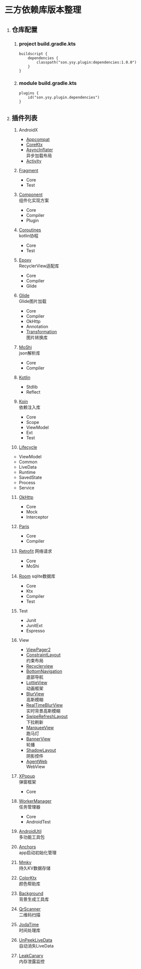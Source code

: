 # 三方依赖库版本整理

1. ## 仓库配置
   
   1. ### project build.gradle.kts
   
        ```
        buildscript {
            dependencies {
                classpath("son.ysy.plugin:dependencies:1.0.0")
            }
        }
        ```

   2. ### module build.gradle.kts

        ```
        plugins {
            id("son.ysy.plugin.dependencies")
        }
        ```
2. ## 插件列表
   1. AndroidX
      - [Appcompat](https://developer.android.com/jetpack/androidx/releases/appcompat)  
      - [CoreKtx](https://developer.android.com/jetpack/androidx/releases/core)
      - [AsyncInflater](https://developer.android.com/jetpack/androidx/releases/asynclayoutinflater)  
        异步加载布局
      - [Activity](https://developer.android.com/jetpack/androidx/releases/activity)

   2. [Fragment](https://developer.android.com/jetpack/androidx/releases/fragment)
      - Core
      - Test 

   3. [Component](https://github.com/xiaojinzi123/Component)  
        组件化实现方案

      - Core
      - Compiler
      - Plugin

   4. [Coroutines](https://github.com/Kotlin/kotlinx.coroutines)  
        kotlin协程

      - Core
      - Test

   5. [Epoxy](https://github.com/airbnb/epoxy)  
        RecyclerView适配库

      - Core
      - Compiler
      - Glide

   6. [Glide](https://github.com/bumptech/glide)  
        Glide图片加载

      - Core
      - Compiler
      - OkHttp
      - Annotation
      - [Transformation](https://github.com/wasabeef/glide-transformations)  
            图片转换库

   7. [MoShi](https://github.com/square/moshi)  
        json解析库

      - Core
      - Compiler

   8. [Kotlin](https://github.com/JetBrains/kotlin)
      - Stdlib
      - Reflect

   9. [Koin](https://github.com/InsertKoinIO/koin)  
        依赖注入库

      - Core
      - Scope
      - ViewModel
      - Ext
      - Test

   10. [Lifecycle](https://developer.android.com/jetpack/androidx/releases/lifecycle)
      - ViewModel
      - Common
      - LiveData
      - Runtime
      - SavedState
      - Process
      - Service

   11. [OkHttp](https://github.com/square/okhttp)
       - Core
       - Mock
       - Interceptor

   12. [Paris](https://github.com/airbnb/paris)
       - Core
       - Compiler

   13. [Retrofit](https://github.com/square/retrofit)
        网络请求

       - Core
       - MoShi

   14. [Room](https://developer.android.com/jetpack/androidx/releases/room)
        sqlite数据库

       - Core
       - Ktx
       - Compiler
       - Test

   15. Test
       - Junit
       - JunitExt
       - Espresso

   16. View
       - [ViewPager2](https://developer.android.com/jetpack/androidx/releases/viewpager2)
       - [ConstraintLayout](https://developer.android.com/jetpack/androidx/releases/constraintlayout)  
            约束布局
       - [Recyclerview](https://developer.android.com/jetpack/androidx/releases/recyclerview)
       - [BottomNavigation](https://github.com/Ashok-Varma/BottomNavigation)  
            底部导航
       - [LottieView](https://github.com/airbnb/lottie-android)  
            动画框架
       - [BlurView](https://github.com/HokoFly/HokoBlur)  
            高斯模糊
       - [RealTimeBlurView](https://github.com/mmin18/RealtimeBlurView)  
            实时背景高斯模糊
       - [SwipeRefreshLayout](https://developer.android.com/jetpack/androidx/releases/swiperefreshlayout)  
          下拉刷新
       - [MarqueeView](https://github.com/sunfusheng/MarqueeView)  
          跑马灯
       - [BannerView](https://github.com/youth5201314/banner)  
          轮播
       - [ShadowLayout](https://github.com/lihangleo2/ShadowLayout)  
         阴影控件
       - [AgentWeb](https://github.com/Justson/AgentWeb)  
         WebView

   17. [XPopup](https://github.com/li-xiaojun/XPopup)  
          弹窗框架
       - Core

   18. [WorkerManager](https://developer.android.com/jetpack/androidx/releases/work)  
          任务管理器
       - Core
       - AndroidTest

   19. [AndroidUtil](https://github.com/Blankj/AndroidUtilCode)  
          多功能工具包

   20. [Anchors](https://github.com/YummyLau/Anchors/blob/master/README-zh.md)  
          app启动初始化管理
    
   21. [Mmkv](https://github.com/Tencent/MMKV/blob/master/readme_cn.md)  
          持久KV数据存储

   22. [ColorKtx](https://github.com/JorgeCastilloPrz/AndroidColorX)  
          颜色帮助库
    
   23. [Background](https://github.com/JavaNoober/BackgroundLibrary)  
          背景生成工具库
    
   24. [QrScanner](https://github.com/jenly1314/ZXingLite)  
          二维码扫描

   25. [JodaTime](https://github.com/JodaOrg/joda-time)  
          时间处理库
   
   26. [UnPeekLiveData](https://github.com/KunMinX/UnPeek-LiveData)  
          自动消失LiveData

   27. [LeakCanary](https://square.github.io/leakcanary/getting_started/)  
          内存泄露监控